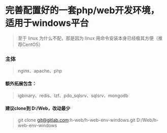 # 完善配置好的一套php/web开发环境，适用于windows平台
> 至于 linux 为什么不配，那是因为 linux 用命令安装本身已经极其方便（推荐CentOS）
### 主体
> nginx、apache、php
#### 额外拓展包含：
> igbinary、redis、lzf、pdo_sqlsrv、sqlsrv、mongodb

#### 建议clone到 **D:/Web**，改动最少
> git clone git@gitlab.com:h-web/h-web-env-windows.git D:/Web/h-web-env-windows